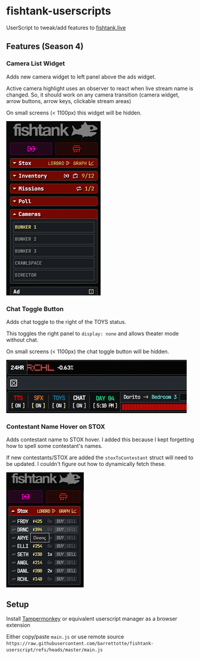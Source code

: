 # fishtank-userscripts

UserScript to tweak/add features to [fishtank.live](https://www.fishtank.live/)

## Features (Season 4)

### Camera List Widget

Adds new camera widget to left panel above the ads widget.

Active camera highlight uses an observer to react when live stream name is changed. 
So, it should work on any camera transition (camera widget, arrow buttons, arrow keys, clickable stream areas)

On small screens (< 1100px) this widget will be hidden.

![docs/fishtank-s4-cams.png](docs/fishtank-s4-cams.png)

### Chat Toggle Button

Adds chat toggle to the right of the TOYS status.

This toggles the right panel to `display: none` and allows theater mode without chat.

On small screens (< 1100px) the chat toggle button will be hidden.

![docs/fishtank-s4-chat-toggle.png](docs/fishtank-s4-chat-toggle.png)

### Contestant Name Hover on STOX

Adds contestant name to STOX hover. I added this because I kept forgetting how to spell some contestant's names. 

If new contestants/STOX are added the `stoxToContestant` struct will need to be updated. I couldn't figure out how to dynamically fetch these.

![docs/fishtank-s4-stox-hover.png](docs/fishtank-s4-stox-hover.png)

## Setup

Install [Tampermonkey](https://github.com/Tampermonkey/tampermonkey) or equivalent userscript manager as a browser extension

Either copy/paste `main.js` or use remote source `https://raw.githubusercontent.com/barrettotte/fishtank-userscript/refs/heads/master/main.js`
